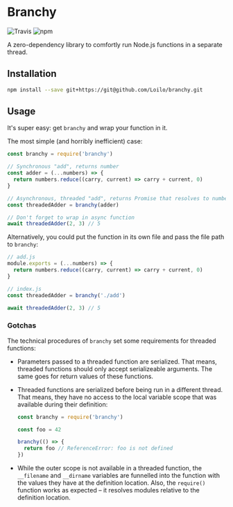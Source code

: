 # Branchy
![Travis](https://img.shields.io/travis/Loilo/color-blend.svg)
![npm](https://img.shields.io/npm/v/branchy.svg)

A zero-dependency library to comfortly run Node.js functions in a separate thread.

## Installation

```bash
npm install --save git+https://git@github.com/Loilo/branchy.git
```

## Usage
It's super easy: get `branchy` and wrap your function in it.

The most simple (and horribly inefficient) case:

```javascript
const branchy = require('branchy')

// Synchronous "add", returns number
const adder = (...numbers) => {
  return numbers.reduce((carry, current) => carry + current, 0)
}

// Asynchronous, threaded "add", returns Promise that resolves to number
const threadedAdder = branchy(adder)

// Don't forget to wrap in async function
await threadedAdder(2, 3) // 5
```

Alternatively, you could put the function in its own file and pass the file path to `branchy`:

```javascript
// add.js
module.exports = (...numbers) => {
  return numbers.reduce((carry, current) => carry + current, 0)
}

// index.js
const threadedAdder = branchy('./add')

await threadedAdder(2, 3) // 5
```

### Gotchas
The technical procedures of `branchy` set some requirements for threaded functions:

* Parameters passed to a threaded function are serialized. That means, threaded functions should only accept serializeable arguments. The same goes for return values of these functions.
* Threaded functions are serialized before being run in a different thread. That means, they have no access to the local variable scope that was available during their definition:

  ```javascript
  const branchy = require('branchy')

  const foo = 42

  branchy(() => {
    return foo // ReferenceError: foo is not defined
  })
  ```
* While the outer scope is not available in a threaded function, the `__filename` and `__dirname` variables are funnelled into the function with the values they have at the definition location.
  Also, the `require()` function works as expected – it resolves modules relative to the definition location.
